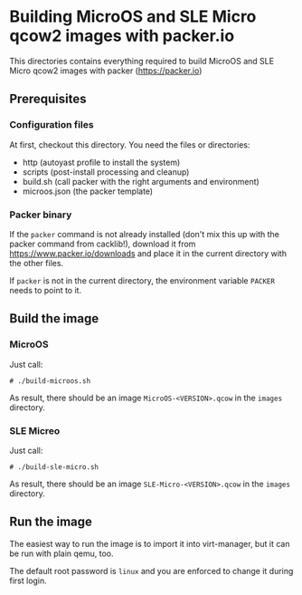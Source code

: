 # Building MicroOS and SLE Micro qcow2 images with packer.io

This directories contains everything required to build MicroOS and
SLE Micro qcow2 images with packer (https://packer.io)

## Prerequisites

### Configuration files

At first, checkout this directory. You need the files or directories:
- http (autoyast profile to install the system)
- scripts (post-install processing and cleanup)
- build.sh (call packer with the right arguments and environment)
- microos.json (the packer template)

### Packer binary

If the `packer` command is not already installed (don't mix this up with the
packer command from cacklib!), download it from
https://www.packer.io/downloads and place it in the current directory with the
other files.

If `packer` is not in the current directory, the environment variable `PACKER`
needs to point to it.

## Build the image

### MicroOS

Just call:

```
# ./build-microos.sh
```

As result, there should be an image `MicroOS-<VERSION>.qcow` in the `images`
directory.

### SLE Micreo

Just call:

```
# ./build-sle-micro.sh
```

As result, there should be an image `SLE-Micro-<VERSION>.qcow` in the `images`
directory.

## Run the image

The easiest way to run the image is to import it into virt-manager, but it can
be run with plain qemu, too.

The default root password is `linux` and you are enforced to change it during
first login.

